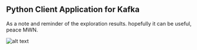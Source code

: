 ## Python Client Application for Kafka
As a note and reminder of the exploration results. hopefully it can be useful, peace MWN.

![alt text](https://github.com/mwn-san/confluent-kafka/blob/mwn-confluent-kafka/public/confluent-kafka-python.png?raw=true)

